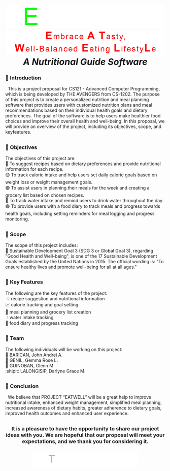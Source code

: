 <h1 align="center">
<img src="EATWELL.gif" width="500" height="75"><br>
<img src="EATWELL.png" width="500" height="75"><br>
  <i>A Nutritional Guide Software </i></h1>

### 📄 Introduction 
  This is a project proposal for CS121 - Advanced Computer Programming, which is being developed by THE AVENGERS from CS-1202. The purpose of this project is to create a personalized nutrition and meal planning software that provides users with customized nutrition plans and meal recommendations based on their individual health goals and dietary preferences. The goal of the software is to help users make healthier food choices and improve their overall health and well-being. In this proposal, we will provide an overview of the project, including its objectives, scope, and keyfeatures.
##
### 🔗 Objectives
The objectives of this project are:  
🔴 To suggest recipes based on dietary preferences and provide nutritional information for each recipe.  
🟡 To track calorie intake and help users set daily calorie goals based on weight loss or weight management goals.  
🟢 To assist users in planning their meals for the week and creating a grocery list based on chosen recipes.  
🔵 To track water intake and remind users to drink water throughout the day.  
🟣 To provide users with a food diary to track meals and progress towards health goals, including setting reminders for meal logging and progress monitoring.
##
### 🔎 Scope  
The scope of this project includes:  
📌 Sustainable Development Goal 3 (SDG 3 or Global Goal 3), regarding "Good Health and Well-being", is one of the 17 Sustainable Development Goals established by the United Nations in 2015. The official wording is: "To ensure healthy lives and promote well-being for all at all ages." 
##
### 🔑 Key Features
The following are the key features of the project:  
 💡 recipe suggestion and nutritional information  
📈 calorie tracking and goal setting  
📝 meal planning and grocery list creation  
 💧 water intake tracking  
📖 food diary and progress tracking
##
### 👥 Team
The following individuals will be working on this project:  
🐔 BARICAN, John Andrei A.  
🐻 GENIL, Gemma Rose L.  
🐷 GUINOBAN, Glenn M.  
:shipit: LALONGISIP, Darlyne Grace M.
##
### 💬 Conclusion
  We believe that PROJECT “EATWELL” will be a great help to improve nutritional intake, enhanced weight management, simplified meal planning, increased awareness of dietary habits,  greater adherence to dietary goals, improved health outcomes and enhanced user experience. 
##
<h3 align="center">
It is a pleasure to have the opportunity to share our project ideas with you. We are hopeful that our proposal will meet your expectations, and we thank you for considering it.
  <br><br>
<img src="THANK YOU!.gif" width="334" height="50"><br>
</h3>
